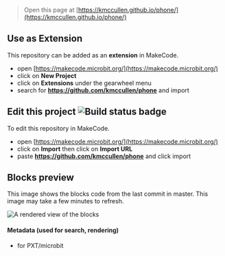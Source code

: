 
> Open this page at [https://kmccullen.github.io/phone/](https://kmccullen.github.io/phone/)

## Use as Extension

This repository can be added as an **extension** in MakeCode.

* open [https://makecode.microbit.org/](https://makecode.microbit.org/)
* click on **New Project**
* click on **Extensions** under the gearwheel menu
* search for **https://github.com/kmccullen/phone** and import

## Edit this project ![Build status badge](https://github.com/kmccullen/phone/workflows/MakeCode/badge.svg)

To edit this repository in MakeCode.

* open [https://makecode.microbit.org/](https://makecode.microbit.org/)
* click on **Import** then click on **Import URL**
* paste **https://github.com/kmccullen/phone** and click import

## Blocks preview

This image shows the blocks code from the last commit in master.
This image may take a few minutes to refresh.

![A rendered view of the blocks](https://github.com/kmccullen/phone/raw/master/.github/makecode/blocks.png)

#### Metadata (used for search, rendering)

* for PXT/microbit
<script src="https://makecode.com/gh-pages-embed.js"></script><script>makeCodeRender("{{ site.makecode.home_url }}", "{{ site.github.owner_name }}/{{ site.github.repository_name }}");</script>
